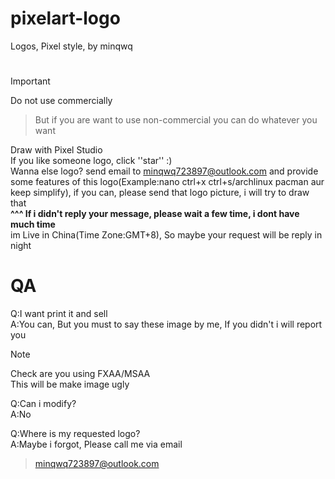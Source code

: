 # pixelart-logo
Logos, Pixel style, by minqwq
#
> [!Important]
>
> Do not use commercially

> But if you are want to use non-commercial
> you can do whatever you want

Draw with Pixel Studio  
If you like someone logo, click ''star'' :)  
Wanna else logo? send email to minqwq723897@outlook.com and provide some features of this logo(Example:nano   ctrl+x   ctrl+s/archlinux   pacman   aur   keep simplify), if you can, please send that logo picture, i will try to draw that  
**^^^ If i didn't reply your message, please wait a few time, i dont have much time**  
im Live in China(Time Zone:GMT+8), So maybe your request will be reply in night

# QA

Q:I want print it and sell  
A:You can, But you must to say these image by me, If you didn't i will report you

> [!Note]
>
> Check are you using FXAA/MSAA  
> This will be make image ugly

Q:Can i modify?  
A:No

Q:Where is my requested logo?  
A:Maybe i forgot, Please call me via email

> minqwq723897@outlook.com
